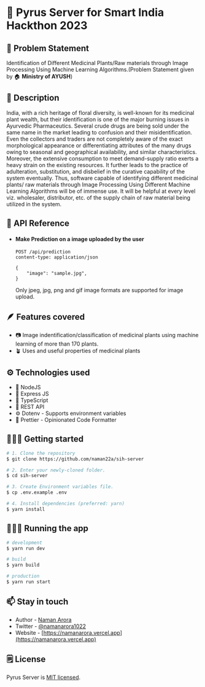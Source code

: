 # 🍎 Pyrus Server for Smart India Hackthon 2023

## 🤔 Problem Statement

Identification of Different Medicinal Plants/Raw materials through Image Processing Using Machine Learning Algorithms.(Problem Statement given by 🏠 **Ministry of AYUSH**)

## 💭 Description

India, with a rich heritage of floral diversity, is well-known for its medicinal plant wealth, but their identification is one of the major burning issues in Ayurvedic Pharmaceutics. Several crude drugs are being sold under the same name in the market leading to confusion and their misidentification. Even the collectors and traders are not completely aware of the exact morphological appearance or differentiating attributes of the many drugs owing to seasonal and geographical availability, and similar characteristics. Moreover, the extensive consumption to meet demand-supply ratio exerts a heavy strain on the existing resources. It further leads to the practice of adulteration, substitution, and disbelief in the curative capability of the system eventually. Thus, software capable of identifying different medicinal plants/ raw materials through Image Processing Using Different Machine Learning Algorithms will be of immense use. It will be helpful at every level viz. wholesaler, distributor, etc. of the supply chain of raw material being utilized in the system.

## 📕 API Reference

-   #### Make Prediction on a image uploaded by the user

    ```http
    POST /api/prediction
    content-type: application/json

    {
        "image": "sample.jpg",
    }
    ```

    Only jpeg, jpg, png and gif image formats are supported for image upload.

## 🪶 Features covered

-   📷 Image indentification/classification of medicinal plants using machine learning of more than 170 plants.
-   🪴 Uses and useful properties of medicinal plants

## ⚙️ Technologies used

-   📌 NodeJS
-   🚂 Express JS
-   🎉 TypeScript
-   🏡 REST API
-   ⚙️ Dotenv - Supports environment variables
-   🦋 Prettier - Opinionated Code Formatter

## 🚶🏻‍♂️ Getting started

```bash
# 1. Clone the repository
$ git clone https://github.com/naman22a/sih-server

# 2. Enter your newly-cloned folder.
$ cd sih-server

# 3. Create Environment variables file.
$ cp .env.example .env

# 4. Install dependencies (preferred: yarn)
$ yarn install
```

## 🏃🏻‍♂️ Running the app

```bash
# development
$ yarn run dev

# build
$ yarn build

# production
$ yarn run start
```

## 📫 Stay in touch

-   Author - [Naman Arora](https://namanarora.vercel.app)
-   Twitter - [@namanarora1022](https://twitter.com/namanarora1022)
-   Website - [https://namanarora.vercel.app](https://namanarora.vercel.app)

## 🗒️ License

Pyrus Server is [MIT licensed](LICENSE).
